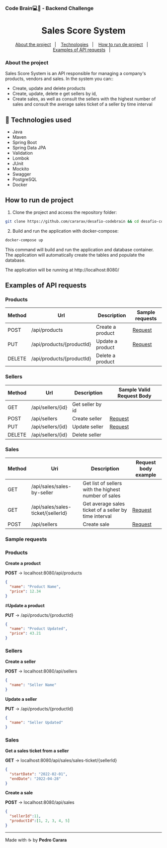 
### Code Brain💻🧠 - Backend Challenge
<h1 align="center">
Sales Score System
</h1>

<p align="center">
  <a href="#about-the-project">About the project</a>&nbsp;&nbsp;&nbsp;|&nbsp;&nbsp;&nbsp;
  <a href="#technologies">Technologies</a>&nbsp;&nbsp;&nbsp;|&nbsp;&nbsp;&nbsp;
  <a href="#how-to-run">How to run de project</a>&nbsp;&nbsp;&nbsp;|&nbsp;&nbsp;&nbsp;
  <a href="#example-requests">Examples of API requests</a>&nbsp;&nbsp;&nbsp;|&nbsp;&nbsp;&nbsp;
</p>


### About the project
<a id="about-the-project"></a>

Sales Score System is an API responsible for managing a company's products, vendors and sales.
In the system you can::

- Create, update and delete products
- Create, update, delete e get sellers by id,
- Create sales, as well as consult the sellers with the highest number of sales and consult the average sales ticket of a seller by time interval

## 🚀 Technologies used
<a id="technologies"></a>

- Java
- Maven
- Spring Boot
- Spring Data JPA
- Validation
- Lombok
- JUnit
- Mockito
- Swagger
- PostgreSQL
- Docker

## How to run de project
<a id="how-to-run"></a>

1. Clone the project and access the repository folder:

```bash
git clone https://github.com/cararax/desafio-codebrain && cd desafio-codebrain
```

2. Build and run the application with docker-compose:

```bash
docker-compose up
```

This command will build and run the application and database container. The application will automatically create the tables and populate the database.

The application will be running at http://localhost:8080/

## Examples of API requests
<a id="example-requests"></a>
### Products

| Method | Url                     | Description           | Sample requests           |
|--------|-------------------------|-----------------------|---------------------------|
| POST   | /api/products           | Create a product | [Request](#create-product) |
| PUT    | /api/products/{productId} | Update a product         | [Request](#update-product) |
| DELETE | /api/products/{productId}        | Delete a product         |     |

### Sellers

| Method | Url               | Description                                                                | Sample Valid Request Body |
|--------|-------------------|----------------------------------------------------------------------------|---------------------------|
| GET    | /api/sellers/{id} | Get seller by id                                                           |                           |
| POST   | /api/sellers      | Create seller                                                              | [Request](#create-seller) |
| PUT    | /api/sellers/{id} | Update seller                                                              | [Request](#update-seller) |
| DELETE | /api/sellers/{id} | Delete seller  |                           |

### Sales

| Method | Uri                                | Description                                           | Request body example     |
|--------|------------------------------------|-------------------------------------------------------|--------------------------|
| GET    | /api/sales/sales-by-seller         | Get list of sellers with the highest number of sales  |                          |
| GET    | /api/sales/sales-ticket/{sellerId} | Get average sales ticket of a seller by time interval | [Request](#sales-ticket) |
| POST   | /api/sellers                       | Create sale                                           | [Request](#create-sale)  |

### Sample requests

### Products

<a id="create-product"></a>**Create a product**

**POST** -> localhost:8080/api/products

```json
{
  "name": "Product Name",
  "price": 12.34
}
```

<a id="update-product">#</a>**Update a product**

**PUT** -> /api/products/{productId}

```json
{
  "name": "Product Updated",
  "price": 43.21
}
```

### Sellers

<a id="create-seller"></a>**Create a seller**

**POST** -> localhost:8080/api/sellers

```json
{
  "name": "Seller Name"
}
```

<a id="update-seller"></a>**Update a seller**

**PUT** -> /api/products/{productId}

```json
{
  "name": "Seller Updated"
}
```

### Sales

<a id="sales-ticket"></a>**Get a sales ticket from a seller**

**GET** -> localhost:8080/api/sales/sales-ticket/{sellerId}

```json
{
  "startDate": "2022-02-01",
  "endDate": "2022-04-28"
}
```


<a id="create-sale"></a>**Create a sale**

**POST** -> localhost:8080/api/sales

```json
{
  "sellerId":11,
  "productId":[1, 2, 3, 4, 5]
}
```
---
Made with ☕ by **Pedro Carara**
